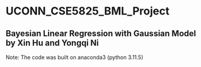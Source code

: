 # UCONN_CSE5825_BML_Project
## Bayesian Linear Regression with Gaussian Model by Xin Hu and Yongqi Ni

Note: The code was built on anaconda3 (python 3.11.5)
